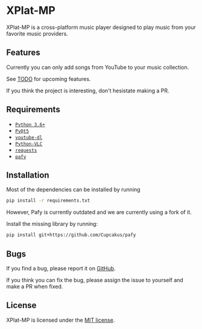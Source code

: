 # XPlat-MP

XPlat-MP is a cross-platform music player designed to play music from your favorite music providers.

## Features

Currently you can only add songs from YouTube to your music collection.

See [TODO](TODO.md) for upcoming features.

If you think the project is interesting, don't hesistate making a PR.

## Requirements

- [`Python 3.6+`](https://www.python.org/downloads/)
- [`PyQt5`](https://www.riverbankcomputing.com/software/pyqt/download5)
- [`youtube-dl`](https://rg3.github.io/youtube-dl/)
- [`Python-VLC`](https://www.videolan.org/vlc/index.html)
- [`requests`](https://requests.readthedocs.io/en/master/)
- [`pafy`](https://pafy.readthedocs.io/en/latest/)

## Installation

Most of the dependencies can be installed by running

```sh
pip install -r requirements.txt
```

However, Pafy is currently outdated and we are currently using a fork of it.

Install the missing library by running:

```sh
pip install git+https://github.com/Cupcakus/pafy
```

## Bugs

If you find a bug, please report it on [GitHub](TBA).

If you think you can fix the bug, please assign the issue to yourself and make a PR when fixed.

## License

XPlat-MP is licensed under the [MIT license](LICENSE.md).
